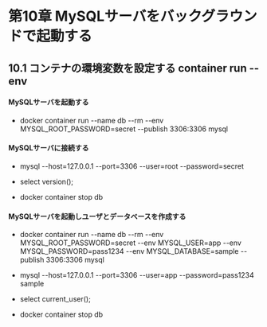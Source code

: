 # 第10章 MySQLサーバをバックグラウンドで起動する

## 10.1 コンテナの環境変数を設定する container run --env

#### MySQLサーバを起動する

- docker container run --name db --rm --env MYSQL_ROOT_PASSWORD=secret --publish 3306:3306 mysql

#### MySQLサーバに接続する

- mysql --host=127.0.0.1 --port=3306 --user=root --password=secret
- select version();

- docker container stop db

#### MySQLサーバを起動しユーザとデータベースを作成する

- docker container run --name db --rm --env MYSQL_ROOT_PASSWORD=secret --env MYSQL_USER=app --env MYSQL_PASSWORD=pass1234 --env MYSQL_DATABASE=sample --publish 3306:3306 mysql

- mysql --host=127.0.0.1 --port=3306 --user=app --password=pass1234 sample
- select current_user();

- docker container stop db
